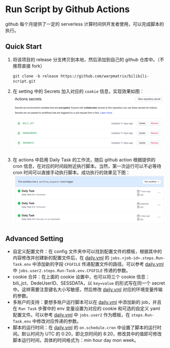 # Run Script by Github Actions

github 每个月提供了一定的 serverless 计算时间供开发者使用，可以完成脚本的执行。

## Quick Start

1. 将该项目的 release 分支拷贝到本地，然后添加到自己的 github 仓库中。（不推荐直接 fork）

    ```plaintext
    git clone -b release https://github.com/warpmatrix/bilibili-script.git
    ```

2. 在 setting 中的 Secrets 加入对应的 `cookie` 信息，实现效果如图：
    ![cookie in secrets](image/action-cookie.png)

3. 在 actions 中启用 Daily Task 的工作流，随后 github action 根据提供的 cron 信息，在对应的时间段附近执行脚本。当然，第一次运行可以不必等待 cron 时间可以直接手动执行脚本。成功执行的效果见下图：
    ![action result](image/action-result.png)

## Advanced Setting

- 自定义配置文件：在 config 文件夹中可以找到配置文件的模板，根据其中的内容修改并创建新的配置文件后，在 [daily.yml](../.github/workflows/daily.yml) 的 `jobs.<job-id>.steps.Run-Task.env` 中添加新的字段 `CFGFILE` 传递配置文件的路径。可以参考 [daily.yml](../.github/workflows/daily.yml) 中 `jobs.user2.steps.Run-Task.env.CFGFILE` 传递的参数。
- cookie 合并：在上面的 cookie 设置中，也可以将三个 cookie 信息：bili_jct、DedeUserID、SESSDATA，以 `key=value` 的形式写在同一个 secret 中。这样需要注意键名大小写敏感，然后修改 [daily.yml](../.github/workflows/daily.yml) 对应的环境变量传输的参数。
- 多账户的支持：要想多账户运行脚本可以在 [daily.yml](../.github/workflows/daily.yml) 中添加新的 job，并且在 `Run Task` 步骤中的 env 变量设置为对应的 cookie 和可选的自定义 yaml 配置文件。可以参考 [daily.yml](../.github/workflows/daily.yml) 中 `jobs.user2` 作为模板，在 `steps.Run-Task.env` 中修改对应传递的参数。
- 脚本的运行时间：在 [daily.yml](../.github/workflows/daily.yml) 的 `on.schedule.cron` 中设置了脚本的运行时间。默认时间为 UTC 的 0:20，即北京时间的 8:20，修改其中的值即可修改脚本运行时间，具体的时间格式为：min hour day mon week。
